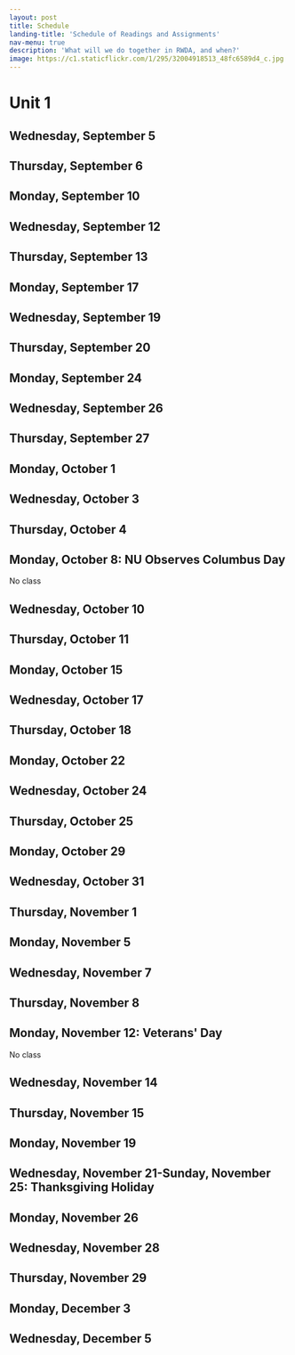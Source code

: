 ```yaml
---
layout: post
title: Schedule
landing-title: 'Schedule of Readings and Assignments'
nav-menu: true
description: 'What will we do together in RWDA, and when?'
image: https://c1.staticflickr.com/1/295/32004918513_48fc6589d4_c.jpg
---
```


# Unit 1

## Wednesday, September 5

## Thursday, September 6

## Monday, September 10

## Wednesday, September 12

## Thursday, September 13

## Monday, September 17

## Wednesday, September 19

## Thursday, September 20

## Monday, September 24

## Wednesday, September 26

## Thursday, September 27

## Monday, October 1

## Wednesday, October 3

## Thursday, October 4

## Monday, October 8: NU Observes Columbus Day

No class

## Wednesday, October 10

## Thursday, October 11

## Monday, October 15

## Wednesday, October 17

## Thursday, October 18

## Monday, October 22

## Wednesday, October 24

## Thursday, October 25

## Monday, October 29

## Wednesday, October 31

## Thursday, November 1

## Monday, November 5

## Wednesday, November 7

## Thursday, November 8

## Monday, November 12: Veterans' Day

No class

## Wednesday, November 14

## Thursday, November 15

## Monday, November 19

## Wednesday, November 21-Sunday, November 25: Thanksgiving Holiday

## Monday, November 26

## Wednesday, November 28

## Thursday, November 29

## Monday, December 3

## Wednesday, December 5
